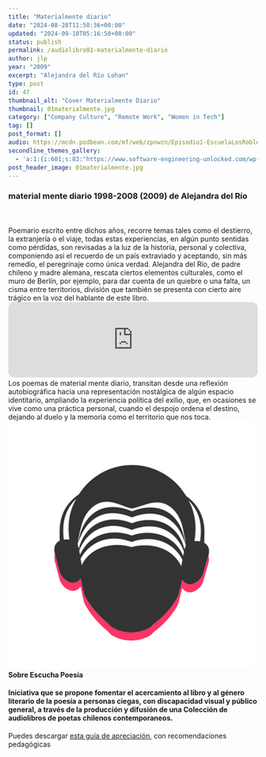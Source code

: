```yaml
---
title: "Materialmente diario"
date: "2024-08-28T11:50:36+00:00"
updated: "2024-09-10T05:16:50+00:00"
status: publish
permalink: /audiolibro01-materialmente-diario
author: jlp
year: "2009"
excerpt: "Alejandra del Río Lohan"
type: post
id: 47
thumbnail_alt: "Cover Materialmente Diario"
thumbnail: 01materialmente.jpg
category: ["Company Culture", "Remote Work", "Women in Tech"]
tag: []
post_format: []
audio: https://mcdn.podbean.com/mf/web/zpnwzn/Episodio1-EscuelaLosRobles.mp3
secondline_themes_gallery:
  - 'a:1:{i:601;s:83:"https://www.software-engineering-unlocked.com/wp-content/uploads/2019/08/bg_ep1.jpg";}'
post_header_image: 01materialmente.jpg
---
```



<div class="episode-about">
  <h3><strong>material mente diario 1998-2008</strong> (2009) de Alejandra del Río</h3>
  <br/>
  <br/>
 Poemario escrito entre dichos años, recorre temas tales como el destierro, la extranjería o el viaje, todas estas experiencias, en algún punto sentidas como pérdidas, son revisadas a la luz de la historia, personal y colectiva, componiendo así el recuerdo de un país extraviado y aceptando, sin más remedio, el peregrinaje como única verdad.  Alejandra del Río, de padre chileno y madre alemana, rescata ciertos elementos culturales, como el muro de Berlín, por ejemplo, para dar cuenta de un quiebre o una falta, un cisma entre territorios, división que también se presenta con cierto aire trágico en la voz del hablante de este libro. 
 <iframe style="border-radius:12px" src="https://open.spotify.com/embed/episode/2Tew5X8OExfJ13HDosszrO?utm_source=generator&theme=0" width="100%" height="152" frameBorder="0" allowfullscreen="" allow="autoplay; clipboard-write; encrypted-media; fullscreen; picture-in-picture" loading="lazy"></iframe>
 Los poemas de material mente diario, transitan desde una reflexión autobiográfica hacia una representación nostálgica de algún espacio identitario, ampliando la experiencia política del exilio, que, en ocasiones se vive como una práctica personal, cuando el despojo ordena el destino, dejando al duelo y la memoria como el territorio que nos toca.

</div>


<div class="row pt-2 align-items-center">
    <div class="col-4">
    <img src="../../images/iso-circle.png" alt="Vilches Alto"/>
    </div>
    <div class="col-8 guest-about">
    <b>Sobre Escucha Poesía</b><br/>
      <h4>Iniciativa que se propone fomentar el acercamiento al libro y al género literario de la poesía a personas ciegas, con discapacidad visual y público general, a través de la producción y difusión de una Colección de audiolibros de poetas chilenos contemporaneos. </h4>
    </div>
</div>


<div class="sponsorship">
Puedes descargar <a href="https://mega.nz/file/cAkiDBBA#Q60ksoMHOqO0QF_r_zTdpQr5QoMe_NEVEtVdYRyo_hM" target="_blank" rel="noreferrer">esta guía de apreciación</a>, con recomendaciones pedagógicas
</div>
<br/>